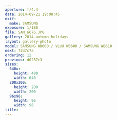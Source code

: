 ```yaml
---
aperture: f/4.4
date: 2014-09-21 19:08:45
exif:
  make: SAMSUNG
exposure: 1/180
file: SAM_6676.JPG
gallery: 2014-autumn-holidays
layout: gallery-photo
model: SAMSUNG WB600 / VLUU WB600 / SAMSUNG WB610
next: 72d7c7a
ordering: 12
previous: d0287c3
sizes:
  640w:
    height: 480
    width: 640
  200x200:
    height: 200
    width: 200
  96x96:
    height: 96
    width: 96
title: 
---
```

